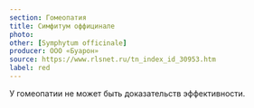 ```yaml
---
section: Гомеопатия
title: Симфитум оффицинале
photo: 
other: [Symphytum officinale]
producer: ООО «Буарон»
source: https://www.rlsnet.ru/tn_index_id_30953.htm
label: red
---
```


У гомеопатии не может быть доказательств эффективности.
